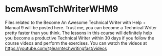# bcmAwsmTchWriterWHM9
Files related to the Become An Awesome Technical Writer with Help + Manual 9 will be posted here. Trust me, you can become a Technical Writer pretty faster than you think. The lessons in this 
course will definitely help you become a productive Technical Writer within 30 days if you follow the course videos and perform the exercises. You can watch the videos at https://youtube.com/@learntechwritingfast/videos
